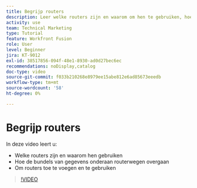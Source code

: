 ```yaml
---
title: Begrijp routers
description: Leer welke routers zijn en waarom om hen te gebruiken, hoe de bundels van gegevens routerwegen omlaag overgaan, en hoe te om routers toe te voegen en te gebruiken, allen in  [!DNL Adobe Workfront Fusion].
activity: use
team: Technical Marketing
type: Tutorial
feature: Workfront Fusion
role: User
level: Beginner
jira: KT-9012
exl-id: 38517856-094f-48e1-8930-ad0d27bec6ec
recommendations: noDisplay,catalog
doc-type: video
source-git-commit: f033b210268e8979ee15abe812e6ad85673eeedb
workflow-type: tm+mt
source-wordcount: '58'
ht-degree: 0%

---
```


# Begrijp routers

In deze video leert u:

* Welke routers zijn en waarom hen gebruiken
* Hoe de bundels van gegevens onderaan routerwegen overgaan
* Om routers toe te voegen en te gebruiken

>[!VIDEO](https://video.tv.adobe.com/v/335271/?quality=12&learn=on)
